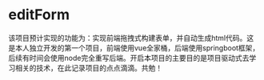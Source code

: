 # editForm
该项目预计实现的功能为：实现前端拖拽式构建表单，并自动生成html代码。这是本人独立开发的第一个项目，前端使用vue全家桶，后端使用springboot框架，后续有时间会使用node完全重写后端。开启本项目的主要目的是项目驱动式去学习相关的技术，在此记录项目的点点滴滴。共勉！

